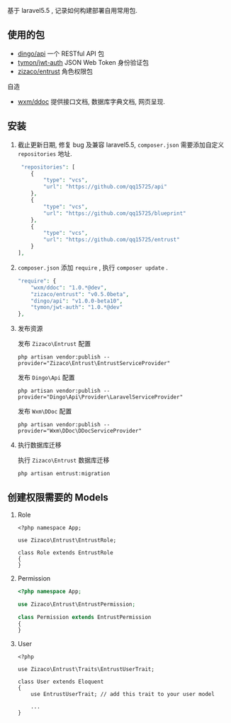基于 laravel5.5 , 记录如何构建部署自用常用包.

## 使用的包

- [dingo/api](https://github.com/dingo/api) 一个 RESTful API 包
- [tymon/jwt-auth](https://github.com/tymondesigns/jwt-auth) JSON Web Token 身份验证包
- [zizaco/entrust](https://github.com/Zizaco/entrust) 角色权限包

自造
    
- [wxm/ddoc](https://github.com/qq15725/ddoc) 提供接口文档, 数据库字典文档, 网页呈现.

## 安装

1. 截止更新日期, 修复 bug 及兼容 laravel5.5, `composer.json` 需要添加自定义 `repositories` 地址.

    ```php
     "repositories": [
        {
            "type": "vcs",
            "url": "https://github.com/qq15725/api"
        },
        {
            "type": "vcs",
            "url": "https://github.com/qq15725/blueprint"
        },
        {
            "type": "vcs",
            "url": "https://github.com/qq15725/entrust"
        }
    ],
    ```

2. `composer.json` 添加 `require` , 执行 `composer update` .
    
    ```php
    "require": {
        "wxm/ddoc": "1.0.*@dev",
        "zizaco/entrust": "v0.5.0beta",
        "dingo/api": "v1.0.0-beta10",
        "tymon/jwt-auth": "1.0.*@dev"
    },
    ```
    
3. 发布资源

    发布 `Zizaco\Entrust` 配置
    ```shell
    php artisan vendor:publish --provider="Zizaco\Entrust\EntrustServiceProvider"
    ```

    发布 `Dingo\Api` 配置
    ```shell
    php artisan vendor:publish --provider="Dingo\Api\Provider\LaravelServiceProvider"
    ```

    发布 `Wxm\DDoc` 配置
    ```shell
    php artisan vendor:publish --provider="Wxm\DDoc\DDocServiceProvider"
    ```
    
4. 执行数据库迁移

    执行 `Zizaco\Entrust` 数据库迁移
    ```shell
    php artisan entrust:migration
    ```
    
## 创建权限需要的 Models

1. Role

    ```
    <?php namespace App;
    
    use Zizaco\Entrust\EntrustRole;
    
    class Role extends EntrustRole
    {
    }
    ```
    
1. Permission
    
    ```php
    <?php namespace App;
    
    use Zizaco\Entrust\EntrustPermission;
    
    class Permission extends EntrustPermission
    {
    }
    ```
    
2. User

    ```
    <?php
    
    use Zizaco\Entrust\Traits\EntrustUserTrait;
    
    class User extends Eloquent
    {
        use EntrustUserTrait; // add this trait to your user model
    
        ...
    }
    ```